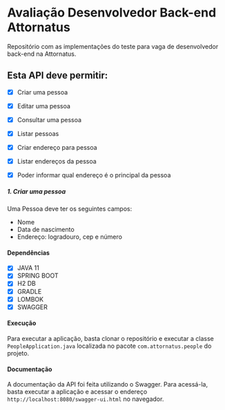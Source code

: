 # Avaliação Desenvolvedor Back-end Attornatus

Repositório com as implementações do teste para vaga de desenvolvedor back-end na Attornatus.

## Esta API deve permitir:
- [x] Criar uma pessoa
- [x] Editar uma pessoa
- [x] Consultar uma pessoa
- [x] Listar pessoas
- [x] Criar endereço para pessoa
- [x] Listar endereços da pessoa
- [x] Poder informar qual endereço é o principal da pessoa





##### 1.	Criar uma pessoa
Uma Pessoa deve ter os seguintes campos:
- Nome 
- Data de nascimento 
- Endereço: logradouro,	cep e número

#### Dependências

<!-- A API foi desenvolvida utilizando as seguintes dependências:  JAVA 11,  SPRING BOOT H2 DB, GRADLE -->
- [x] JAVA 11
- [x] SPRING BOOT
- [x] H2 DB
- [x] GRADLE
- [x] LOMBOK
- [x] SWAGGER

#### Execução
Para executar a aplicação, basta clonar o repositório e executar a classe `PeopleApplication.java` localizada no pacote `com.attornatus.people` do projeto.

#### Documentação
A documentação da API foi feita utilizando o Swagger. Para acessá-la, basta executar a aplicação e acessar o endereço `http://localhost:8080/swagger-ui.html` no navegador.
















